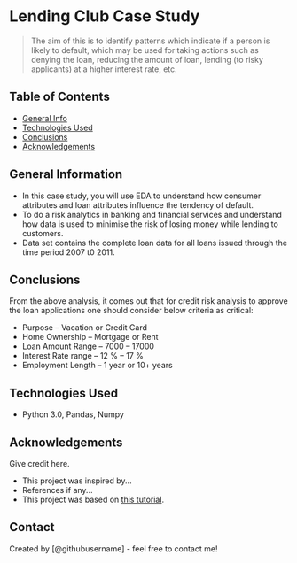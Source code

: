 # Lending Club Case Study
> The aim of this is to identify patterns which indicate if a person is likely to default, which may be used for taking actions such as denying the loan, reducing the amount of loan, lending (to risky applicants) at a higher interest rate, etc.


## Table of Contents
* [General Info](#general-information)
* [Technologies Used](#technologies-used)
* [Conclusions](#conclusions)
* [Acknowledgements](#acknowledgements)

<!-- You can include any other section that is pertinent to your problem -->

## General Information
- In this case study, you will use EDA to understand how consumer attributes and loan attributes influence the tendency of default.
- To do a risk analytics in banking and financial services and understand how data is used to minimise the risk of losing money while lending to customers.
- Data set contains the complete loan data for all loans issued through the time period 2007 t0 2011.


<!-- You don't have to answer all the questions - just the ones relevant to your project. -->

## Conclusions
From the above analysis, it comes out that for credit risk analysis to approve the loan applications one should consider below criteria as critical:
- 	Purpose – Vacation or Credit Card
-	Home Ownership – Mortgage or Rent
-	Loan Amount Range – 7000 – 17000
-	Interest Rate range – 12 % – 17 % 
-	Employment Length – 1 year or 10+ years


<!-- You don't have to answer all the questions - just the ones relevant to your project. -->


## Technologies Used
- Python 3.0, Pandas, Numpy

<!-- As the libraries versions keep on changing, it is recommended to mention the version of library used in this project -->

## Acknowledgements
Give credit here.
- This project was inspired by...
- References if any...
- This project was based on [this tutorial](https://www.example.com).


## Contact
Created by [@githubusername] - feel free to contact me!


<!-- Optional -->
<!-- ## License -->
<!-- This project is open source and available under the [... License](). -->

<!-- You don't have to include all sections - just the one's relevant to your project -->